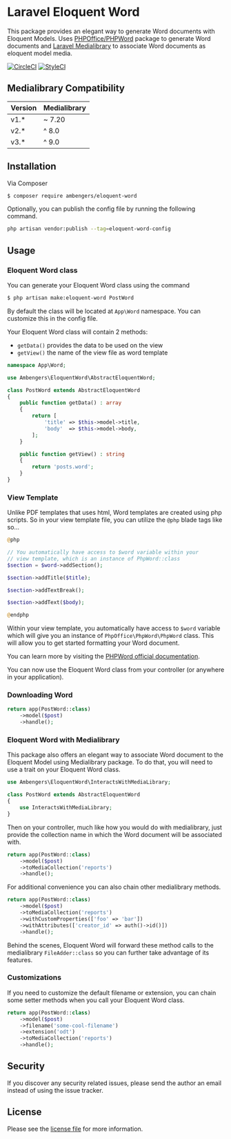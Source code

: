 # Laravel Eloquent Word
This package provides an elegant way to generate Word documents with Eloquent Models.
Uses [PHPOffice/PHPWord](https://github.com/PHPOffice/PHPWord) package to generate Word documents and [Laravel Medialibrary](https://github.com/spatie/laravel-medialibrary) to associate Word documents as eloquent model media.

[![CircleCI](https://circleci.com/gh/ambengers/eloquent-word/tree/master.svg?style=svg)](https://circleci.com/gh/ambengers/eloquent-word/tree/master)
[![StyleCI](https://github.styleci.io/repos/419560299/shield?branch=master)](https://github.styleci.io/repos/419560299?branch=master)

## Medialibrary Compatibility

| Version  | Medialibrary |
|:---------|:-------------|
| v1.*     |~ 7.20        |
| v2.*     |^ 8.0         |
| v3.*     |^ 9.0         |

## Installation

Via Composer

``` bash
$ composer require ambengers/eloquent-word
```

Optionally, you can publish the config file by running the following command.
``` bash
php artisan vendor:publish --tag=eloquent-word-config
```

## Usage

### Eloquent Word class

You can generate your Eloquent Word class using the command
``` bash
$ php artisan make:eloquent-word PostWord
```
By default the class will be located at `App\Word` namespace. You can customize this in the config file.

Your Eloquent Word class will contain 2 methods:
 - `getData()` provides the data to be used on the view
 - `getView()` the name of the view file as word template

``` php
namespace App\Word;

use Ambengers\EloquentWord\AbstractEloquentWord;

class PostWord extends AbstractEloquentWord
{
    public function getData() : array
    {
        return [
            'title' => $this->model->title,
            'body'  => $this->model->body,
        ];
    }

    public function getView() : string
    {
        return 'posts.word';
    }
}
```

### View Template

Unlike PDF templates that uses html, Word templates are created using php scripts. So in your view template file, you can utilize the `@php` blade tags like so...

```php
@php

// You automatically have access to $word variable within your
// view template, which is an instance of PhpWord::class
$section = $word->addSection();

$section->addTitle($title);

$section->addTextBreak();

$section->addText($body);

@endphp
```
Within your view template, you automatically have access to `$word` variable which will give you an instance of `PhpOffice\PhpWord\PhpWord` class. This will allow you to get started formatting your Word document.

You can learn more by visiting the [PHPWord official documentation](https://phpword.readthedocs.io/en/latest/).

You can now use the Eloquent Word class from your controller (or anywhere in your application).

### Downloading Word

``` php
return app(PostWord::class)
    ->model($post)
    ->handle();
```

### Eloquent Word with Medialibrary

This package also offers an elegant way to associate Word document to the Eloquent Model using Medialibrary package.
To do that, you will need to use a trait on your Eloquent Word class.

``` php
use Ambengers\EloquentWord\InteractsWithMediaLibrary;

class PostWord extends AbstractEloquentWord
{
    use InteractsWithMediaLibrary;
}
```

Then on your controller, much like how you would do with medialibrary, just provide the collection name in which the Word document will be associated with.

``` php
return app(PostWord::class)
    ->model($post)
    ->toMediaCollection('reports')
    ->handle();
```

For additional convenience you can also chain other medialibrary methods.

``` php
return app(PostWord::class)
    ->model($post)
    ->toMediaCollection('reports')
    ->withCustomProperties(['foo' => 'bar'])
    ->withAttributes(['creator_id' => auth()->id()])
    ->handle();
```

Behind the scenes, Eloquent Word will forward these method calls to the medialibrary `FileAdder::class` so you can further take advantage of its features.

### Customizations

If you need to customize the default filename or extension, you can chain some setter methods when you call your Eloquent Word class.

``` php
return app(PostWord::class)
    ->model($post)
    ->filename('some-cool-filename')
    ->extension('odt')
    ->toMediaCollection('reports')
    ->handle();
```

## Security

If you discover any security related issues, please send the author an email instead of using the issue tracker.

## License

Please see the [license file](license.md) for more information.
